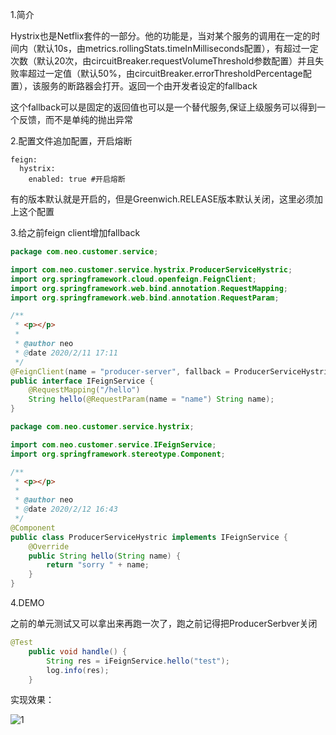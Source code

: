 1.简介

Hystrix也是Netflix套件的一部分。他的功能是，当对某个服务的调用在一定的时间内（默认10s，由metrics.rollingStats.timeInMilliseconds配置），有超过一定次数（默认20次，由circuitBreaker.requestVolumeThreshold参数配置）并且失败率超过一定值（默认50%，由circuitBreaker.errorThresholdPercentage配置），该服务的断路器会打开。返回一个由开发者设定的fallback

这个fallback可以是固定的返回值也可以是一个替代服务,保证上级服务可以得到一个反馈，而不是单纯的抛出异常

2.配置文件追加配置，开启熔断

```
feign:
  hystrix:
    enabled: true #开启熔断
```

有的版本默认就是开启的，但是Greenwich.RELEASE版本默认关闭，这里必须加上这个配置

3.给之前feign client增加fallback

```java
package com.neo.customer.service;

import com.neo.customer.service.hystrix.ProducerServiceHystric;
import org.springframework.cloud.openfeign.FeignClient;
import org.springframework.web.bind.annotation.RequestMapping;
import org.springframework.web.bind.annotation.RequestParam;

/**
 * <p></p>
 *
 * @author neo
 * @date 2020/2/11 17:11
 */
@FeignClient(name = "producer-server", fallback = ProducerServiceHystric.class)
public interface IFeignService {
    @RequestMapping("/hello")
    String hello(@RequestParam(name = "name") String name);
}
```

```java
package com.neo.customer.service.hystrix;

import com.neo.customer.service.IFeignService;
import org.springframework.stereotype.Component;

/**
 * <p></p>
 *
 * @author neo
 * @date 2020/2/12 16:43
 */
@Component
public class ProducerServiceHystric implements IFeignService {
    @Override
    public String hello(String name) {
        return "sorry " + name;
    }
}
```

4.DEMO

之前的单元测试又可以拿出来再跑一次了，跑之前记得把ProducerSerbver关闭

```java
@Test
    public void handle() {
        String res = iFeignService.hello("test");
        log.info(res);
    }
```

实现效果：

![1](https://tva1.sinaimg.cn/large/0082zybpgy1gbtq9bqhe8j30ke02wmxa.jpg)